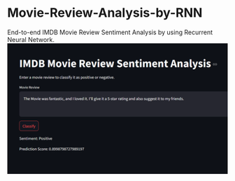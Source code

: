 # Movie-Review-Analysis-by-RNN
End-to-end IMDB Movie Review Sentiment Analysis by using Recurrent Neural Network.
![screenshot](src.png)
